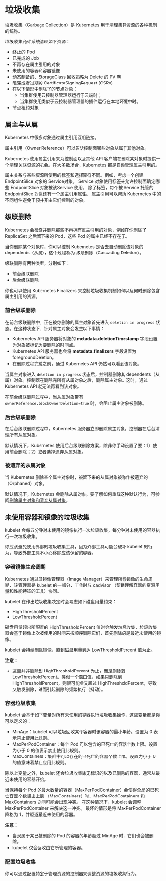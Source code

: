 # 垃圾收集

垃圾收集（Garbage Collection）是 Kubernetes 用于清理集群资源的各种机制的统称。

垃圾收集允许系统清理如下资源：

- 终止的 Pod
- 已完成的 Job
- 不再存在属主引用的对象
- 未使用的容器和容器镜像
- 动态制备的、StorageClass 回收策略为 Delete 的 PV 卷
- 阻滞或者过期的 CertificateSigningRequest (CSRs)
- 在以下情形中删除了的节点对象：
  - 当集群使用云控制器管理器运行于云端时；
  - 当集群使用类似于云控制器管理器的插件运行在本地环境中时。
- 节点租约对象

## 属主与从属

Kubernetes 中很多对象通过属主引用互相链接。

属主引用（Owner Reference）可以告诉控制面哪些对象从属于其他对象。

Kubernetes 使用属主引用来为控制面以及其他 API 客户端在删除某对象时提供一个清理关联资源的机会。在大多数场合，Kubernetes 都是自动管理属主引用的。

属主关系与某些资源所使用的标签和选择算符不同。例如，考虑一个创建 EndpointSlice 对象的 Service对象。 Service 对象使用标签来允许控制面确定哪些 EndpointSlice 对象被该Service 使用。 除了标签，每个被 Service 托管的 EndpointSlice 对象还有一个属主引用属性。 属主引用可以帮助 Kubernetes 中的不同组件避免干预并非由它们控制的对象。

## 级联删除

Kubernetes 会检查并删除那些不再拥有属主引用的对象，例如在你删除了 ReplicaSet 之后留下来的 Pod，这些 Pod 的属主已经不存在了。

当你删除某个对象时，你可以控制 Kubernetes 是否去自动删除该对象的 dependents（从属），这个过程称为 级联删除（Cascading Deletion）。

级联删除有两种类型，分别如下：

- 前台级联删除
- 后台级联删除

你也可以使用 Kubernetes Finalizers 来控制垃圾收集机制如何以及何时删除包含属主引用的资源。

### 前台级联删除

在前台级联删除中，正在被你删除的属主对象首先进入 `deletion in progress` 状态。在这种状态下，针对属主对象会发生以下事情：

- Kubernetes API 服务器将对象的 **metadata.deletionTimestamp** 字段设置为对象被标记为要删除的时间点。
- Kubernetes API 服务器也会将 **metadata.finalizers** 字段设置为 foregroundDeletion。
- 在删除过程完成之前，通过 Kubernetes API 仍然可以看到该对象。

当属主对象进入 `deletion in progress` 状态后，控制器删除其 dependents（从属）对象。控制器在删除完所有从属对象之后，删除属主对象。这时，通过 Kubernetes API 就无法再看到该对象。

在前台级联删除过程中，当从属对象带有 `ownerReference.blockOwnerDeletion=true` 时，会阻止属主对象被删除。

### 后台级联删除

在后台级联删除过程中，Kubernetes 服务器立即删除属主对象，控制器在后台清理所有从属对象。

默认情况下，Kubernetes 使用后台级联删除方案，除非你手动设置了要：1）使用前台删除；2）或者选择遗弃从属对象。

### 被遗弃的从属对象

当 Kubernetes 删除某个属主对象时，被留下来的从属对象被称作被遗弃的（Orphaned）对象。

默认情况下，Kubernetes 会删除从属对象。要了解如何重载这种默认行为，可参阅[删除属主对象和遗弃从属对象](https://kubernetes.io/zh-cn/docs/tasks/administer-cluster/use-cascading-deletion/#set-orphan-deletion-policy)。

## 未使用容器和镜像的垃圾收集

kubelet 会每五分钟对未使用的镜像执行一次垃圾收集，每分钟对未使用的容器执行一次垃圾收集。

你应该避免使用外部的垃圾收集工具，因为外部工具可能会破坏 kubelet 的行为，导致外部工具不小心移除应该保留的容器。

### 容器镜像生命周期

Kubernetes 通过其镜像管理器（Image Manager）来管理所有镜像的生命周期，该管理器是 kubelet 的一部分，工作时与 cadvisor （帮助理解容器的资源用量和性能特征的工具）协同。

kubelet 在作出垃圾收集决定时会考虑如下磁盘用量约束：

- HighThresholdPercent
- LowThresholdPercent

磁盘用量超出所配置的 HighThresholdPercent 值时会触发垃圾收集，垃圾收集器会基于镜像上次被使用的时间来按顺序删除它们，首先删除的是最近未使用的镜像。

kubelet 会持续删除镜像，直到磁盘用量到达 LowThresholdPercent 值为止。

**注意：**

- 这里并非删除到 HighThresholdPercent 为止，而是删除到 LowThresholdPercent。类似一个窗口值，如果只删除到 HighThresholdPercent，则很可能会又超过 HighThresholdPercent，导致又触发删除，进而引起删除的频繁执行（抖动）。

### 容器垃圾收集

kubelet 会基于如下变量对所有未使用的容器执行垃圾收集操作，这些变量都是你可以定义的：

- MinAge：kubelet 可以垃圾回收某个容器时该容器的最小年龄。设置为 0 表示禁止使用此规则。
- MaxPerPodContainer：每个 Pod 可以包含的已死亡的容器个数上限。设置为小于 0 的值表示禁止使用此规则。
- MaxContainers：集群中可以存在的已死亡的容器个数上限。设置为小于 0 的值意味着禁止应用此规则。

除以上变量之外，kubelet 还会垃圾收集除无标识的以及已删除的容器，通常从最近未使用的容器开始。

当保持每个 Pod 的最大数量的容器（MaxPerPodContainer）会使得全局的已死亡容器个数超出上限 （MaxContainers）时，MaxPerPodContainers 和 MaxContainers 之间可能会出现冲突。 在这种情况下，kubelet 会调整 MaxPerPodContainer 来解决这一冲突。 最坏的情形是将 MaxPerPodContainer 降格为 1，并驱逐最近未使用的容器。

**注意：**

- 当隶属于某已被删除的 Pod 的容器的年龄超过 MinAge 时，它们也会被删除。
- kubelet 仅会回收由它所管理的容器。

### 配置垃圾收集

你可以通过配置特定于管理资源的控制器来调整资源的垃圾收集行为。
